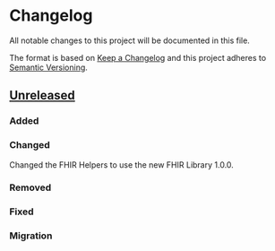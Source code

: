 # Changelog
All notable changes to this project will be documented in this file.

The format is based on [Keep a Changelog](http://keepachangelog.com/en/1.0.0/)
and this project adheres to [Semantic Versioning](http://semver.org/spec/v2.0.0.html).

## [Unreleased](https://github.com/d4l-data4life/hc-fhir-helper-sdk-kmp/compare/1.3.0...master)
### Added
### Changed
Changed the FHIR Helpers to use the new FHIR Library 1.0.0. 
### Removed
### Fixed
### Migration
